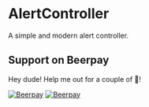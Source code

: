# AlertController
A simple and modern alert controller.

## Support on Beerpay
Hey dude! Help me out for a couple of :beers:!

[![Beerpay](https://beerpay.io/Appmazo/AlertController/badge.svg?style=beer-square)](https://beerpay.io/Appmazo/AlertController)  [![Beerpay](https://beerpay.io/Appmazo/AlertController/make-wish.svg?style=flat-square)](https://beerpay.io/Appmazo/AlertController?focus=wish)